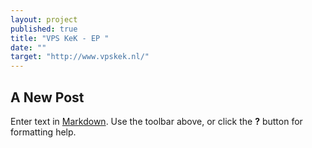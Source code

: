 ```yaml
---
layout: project
published: true
title: "VPS KeK - EP "
date: ""
target: "http://www.vpskek.nl/"
---
```




## A New Post

Enter text in [Markdown](http://daringfireball.net/projects/markdown/). Use the toolbar above, or click the **?** button for formatting help.
